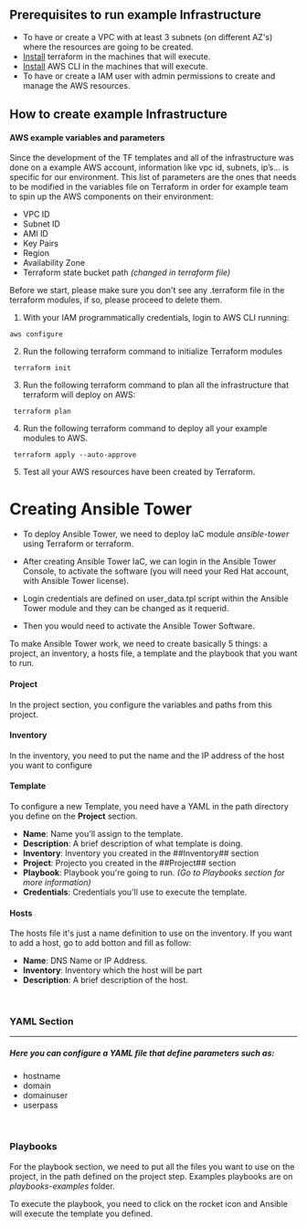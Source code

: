 ## Prerequisites to run example Infrastructure 
* To have or create a VPC with at least 3 subnets (on different AZ's) where the resources are going to be created.
* [Install](https://learn.hashicorp.com/tutorials/terraform/install-cli) terraform in the machines that will execute.
* [Install](https://docs.aws.amazon.com/cli/latest/userguide/getting-started-install.html) AWS CLI in the machines that will execute.
* To have or create a IAM user with admin permissions to create and manage the AWS resources.
## How to create example Infrastructure
#### AWS example variables and parameters
Since the development of the TF templates and all of the infrastructure was done on a example AWS account, information like vpc id, subnets, ip’s... is specific for our
environment.
This list of parameters are the ones that needs to be modified in the variables file on Terraform in order for example team to spin up the AWS components on their environment:
* VPC ID
* Subnet ID
* AMI ID
* Key Pairs
* Region
* Availability Zone
* Terraform state bucket path *(changed in terraform file)*

Before we start, please make sure you don't see any .terraform file in the terraform modules, if so, please proceed to delete them. 
1. With your IAM programmatically credentials, login to  AWS CLI running:
```shell
aws configure
 ```
2. Run the following terraform command to initialize Terraform modules 
```shell
 terraform init 
 ```
3. Run the following terraform command to plan all the infrastructure that terraform will deploy on AWS:
```shell
 terraform plan 
 ```
4. Run the following terraform command to deploy all your example modules to AWS.
```shell
 terraform apply --auto-approve 
 ```
5. Test all your AWS resources have been created by Terraform.

# Creating Ansible Tower

- To deploy Ansible Tower, we need to deploy IaC module *ansible-tower* using Terraform or terraform.

- After creating Ansible Tower IaC, we can login in the Ansible Tower Console, to activate the software (you will need your Red Hat account, with Ansible Tower license).

- Login credentials are defined on user_data.tpl script within the Ansible Tower module and they can be changed as it requerid.

- Then you would need to activate the Ansible Tower Software.


To make Ansible Tower work, we need to create basically 5 things: a project, an inventory, a hosts file, a template and the playbook that you want to run.

#### Project

In the project section, you configure the variables and paths from this project.


#### Inventory 

In the inventory, you need to put the name and the IP address of the host you want to configure 


#### Template

To configure a new Template, you need have a YAML in the path directory you define on the **Project** section.
+ **Name**: Name you'll assign to the template.
+ **Description**: A brief description of what template is doing.
+ **Inventory**: Inventory you created in the ##Inventory## section
+ **Project**: Projecto you created in the ##Project## section
+ **Playbook**: Playbook you're going to run. *(Go to Playbooks section for more information)*
+ **Credentials**: Credentials you'll use to execute the template.


#### Hosts

The hosts file it's just a name definition to use on the inventory. If you want to add a host, go to add botton and fill as follow:
+ **Name**: DNS Name or IP Address.
+ **Inventory**: Inventory which the host will be part
+ **Description**: A brief description of the host.  
<br>

### YAML Section
---
##### Here you can configure a YAML file that define parameters such as: 
+ hostname
+ domain
+ domainuser
+ userpass
<br>

### Playbooks

For the playbook section, we need to put all the files you want to use on the project, in the path defined on the project step. Examples playbooks are on *playbooks-examples* folder.


To execute the playbook, you need to click on the rocket icon and Ansible will execute the template you defined.








